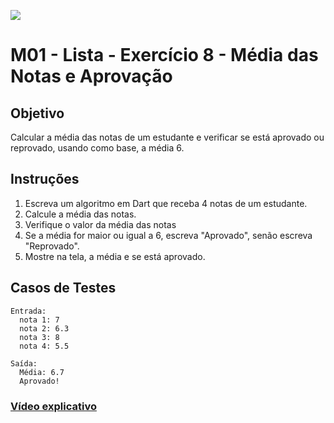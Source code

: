 ﻿![](https://i.imgur.com/xG74tOh.png)

# M01 - Lista - Exercício 8 - Média das Notas e Aprovação

## Objetivo

Calcular a média das notas de um estudante e verificar se está aprovado ou reprovado, usando como base, a média 6.

## Instruções

1. Escreva um algoritmo em Dart que receba 4 notas de um estudante.
2. Calcule a média das notas.
3. Verifique o valor da média das notas
4. Se a média for maior ou igual a 6, escreva "Aprovado", senão escreva "Reprovado".
5. Mostre na tela, a média e se está aprovado.

## Casos de Testes

```
Entrada:
  nota 1: 7
  nota 2: 6.3
  nota 3: 8
  nota 4: 5.5

Saída:
  Média: 6.7
  Aprovado!
```

### [Vídeo explicativo](https://drive.google.com/file/d/1Pow0WbnM0J16EzER02LUMX70xyENJ3xX/view?usp=sharing)
